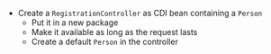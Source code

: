 - Create a `RegistrationController` as CDI bean containing a `Person`
  - Put it in a new package
  - Make it available as long as the request lasts
  - Create a default `Person` in the controller